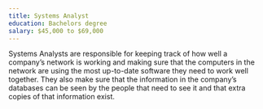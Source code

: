 ```yaml
---
title: Systems Analyst
education: Bachelors degree
salary: $45,000 to $69,000
---
```

Systems Analysts are responsible for keeping track of how well a company’s network is working and making sure that the computers in the network are using the most up-to-date software they need to work well together. They also make sure that the information in the company’s databases can be seen by the people that need to see it and that extra copies of that information exist.